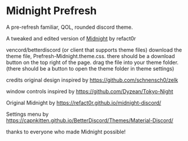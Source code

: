 # Midnight Prefresh
A pre-refresh familiar, QOL, rounded discord theme.

A tweaked and edited version of [Midnight](https://refact0r.github.io/midnight-discord/) by refact0r

vencord/betterdiscord (or client that supports theme files)
download the theme file, Prefresh-Midnight.theme.css. there should be a download button on the top right of the page.
drag the file into your theme folder. (there should be a button to open the theme folder in theme settings)

credits
original design inspired by https://github.com/schnensch0/zelk

window controls inspired by https://github.com/Dyzean/Tokyo-Night

Original Midnight by https://refact0r.github.io/midnight-discord/

Settings menu by https://capnkitten.github.io/BetterDiscord/Themes/Material-Discord/

thanks to everyone who made Midnight possible!
